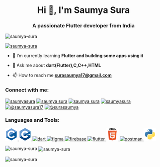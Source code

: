 
<!---
Saumya-sura/Saumya-sura is a ✨ special ✨ repository because its `README.md` (this file) appears on your GitHub profile.
You can click the Preview link to take a look at your changes.
--->
<h1 align="center">Hi 👋, I'm Saumya Sura</h1>
<h3 align="center">A passionate Flutter developer from India</h3>

<p align="left"> <img src="https://komarev.com/ghpvc/?username=saumya-sura&label=Profile%20views&color=0e75b6&style=flat" alt="saumya-sura" /> </p>

<p align="left"> <a href="https://github.com/ryo-ma/github-profile-trophy"><img src="https://github-profile-trophy.vercel.app/?username=saumya-sura" alt="saumya-sura" /></a> </p>

- 🌱 I’m currently learning **Flutter and building some apps using it**

- 💬 Ask me about **dart(Flutter),C,C++,HTML**

- 📫 How to reach me **surasaumya17@gmail.com**

<h3 align="left">Connect with me:</h3>
<p align="left">
<a href="https://dev.to/saumyasura" target="blank"><img align="center" src="https://raw.githubusercontent.com/rahuldkjain/github-profile-readme-generator/master/src/images/icons/Social/devto.svg" alt="saumyasura" height="30" width="40" /></a>
<a href="https://linkedin.com/in/saumya sura" target="blank"><img align="center" src="https://raw.githubusercontent.com/rahuldkjain/github-profile-readme-generator/master/src/images/icons/Social/linked-in-alt.svg" alt="saumya sura" height="30" width="40" /></a>
<a href="https://stackoverflow.com/users/saumya sura" target="blank"><img align="center" src="https://raw.githubusercontent.com/rahuldkjain/github-profile-readme-generator/master/src/images/icons/Social/stack-overflow.svg" alt="saumya sura" height="30" width="40" /></a>
<a href="https://instagram.com/saumyasura" target="blank"><img align="center" src="https://raw.githubusercontent.com/rahuldkjain/github-profile-readme-generator/master/src/images/icons/Social/instagram.svg" alt="saumyasura" height="30" width="40" /></a>
<a href="https://hashnode.com/@saumyasura17" target="blank"><img align="center" src="https://raw.githubusercontent.com/rahuldkjain/github-profile-readme-generator/master/src/images/icons/Social/hashnode.svg" alt="@saumyasura17" height="30" width="40" /></a>
<a href="https://medium.com/@surasaumya" target="blank"><img align="center" src="https://raw.githubusercontent.com/rahuldkjain/github-profile-readme-generator/master/src/images/icons/Social/medium.svg" alt="@surasaumya" height="30" width="40" /></a>
</p>

<h3 align="left">Languages and Tools:</h3>
<p align="left"> <a href="https://www.cprogramming.com/" target="_blank" rel="noreferrer"> <img src="https://raw.githubusercontent.com/devicons/devicon/master/icons/c/c-original.svg" alt="c" width="40" height="40"/> </a> <a href="https://www.w3schools.com/cpp/" target="_blank" rel="noreferrer"> <img src="https://raw.githubusercontent.com/devicons/devicon/master/icons/cplusplus/cplusplus-original.svg" alt="cplusplus" width="40" height="40"/> </a> <a href="https://dart.dev" target="_blank" rel="noreferrer"> <img src="https://www.vectorlogo.zone/logos/dartlang/dartlang-icon.svg" alt="dart" width="40" height="40"/> </a> <a href="https://www.figma.com/" target="_blank" rel="noreferrer"> <img src="https://www.vectorlogo.zone/logos/figma/figma-icon.svg" alt="figma" width="40" height="40"/> </a> <a href="https://firebase.google.com/" target="_blank" rel="noreferrer"> <img src="https://www.vectorlogo.zone/logos/firebase/firebase-icon.svg" alt="firebase" width="40" height="40"/> </a> <a href="https://flutter.dev" target="_blank" rel="noreferrer"> <img src="https://www.vectorlogo.zone/logos/flutterio/flutterio-icon.svg" alt="flutter" width="40" height="40"/> </a> <a href="https://www.w3.org/html/" target="_blank" rel="noreferrer"> <img src="https://raw.githubusercontent.com/devicons/devicon/master/icons/html5/html5-original-wordmark.svg" alt="html5" width="40" height="40"/> </a> <a href="https://postman.com" target="_blank" rel="noreferrer"> <img src="https://www.vectorlogo.zone/logos/getpostman/getpostman-icon.svg" alt="postman" width="40" height="40"/> </a> <a href="https://www.python.org" target="_blank" rel="noreferrer"> <img src="https://raw.githubusercontent.com/devicons/devicon/master/icons/python/python-original.svg" alt="python" width="40" height="40"/> </a> </p>

<p><img align="left" src="https://github-readme-stats.vercel.app/api/top-langs?username=saumya-sura&show_icons=true&locale=en&layout=compact" alt="saumya-sura" /></p>

<p>&nbsp;<img align="center" src="https://github-readme-stats.vercel.app/api?username=saumya-sura&show_icons=true&locale=en" alt="saumya-sura" /></p>

<p><img align="center" src="https://github-readme-streak-stats.herokuapp.com/?user=saumya-sura&" alt="saumya-sura" /></p>
